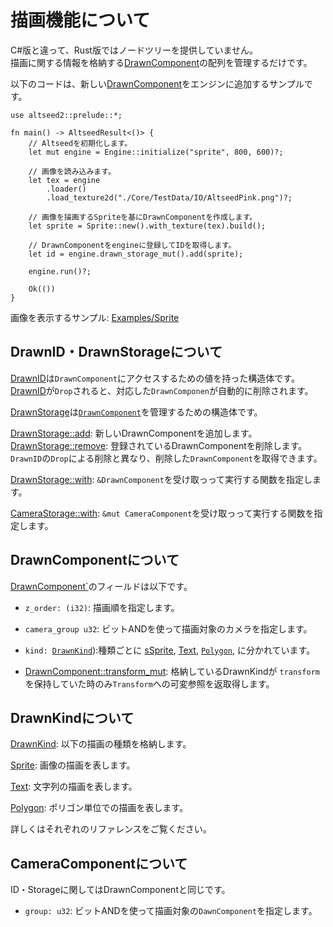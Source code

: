 # 描画機能について

C#版と違って、Rust版ではノードツリーを提供していません。  
描画に関する情報を格納する[DrawnComponent](../../component/drawn/struct.DrawnComponent.html)の配列を管理するだけです。

以下のコードは、新しい[DrawnComponent](../../component/drawn/struct.DrawnComponent.html)をエンジンに追加するサンプルです。

```no_run
use altseed2::prelude::*;

fn main() -> AltseedResult<()> {
    // Altseedを初期化します。
    let mut engine = Engine::initialize("sprite", 800, 600)?;

    // 画像を読み込みます。
    let tex = engine
        .loader()
        .load_texture2d("./Core/TestData/IO/AltseedPink.png")?;

    // 画像を描画するSpriteを基にDrawnComponentを作成します。
    let sprite = Sprite::new().with_texture(tex).build();
  
    // DrawnComponentをengineに登録してIDを取得します。
    let id = engine.drawn_storage_mut().add(sprite);

    engine.run()?;

    Ok(())
}
```

画像を表示するサンプル: [Examples/Sprite](../../examples/_01_sprite.rs)

## DrawnID・DrawnStorageについて
[DrawnID](../../component/drawn/struct.DrawnID.html)は`DrawnComponent`にアクセスするための値を持った構造体です。
[DrawnID](../../component/drawn/struct.DrawnID.html)が`Drop`されると、対応した`DrawnComponen`が自動的に削除されます。

[DrawnStorage](../../component/drawn/struct.DrawnStorage.html)は[`DrawnComponent`](../../component/drawn/struct.DrawnComponent.html)を管理するための構造体です。


[DrawnStorage::add](../../component/drawn/struct.DrawnStorage.html#method.add): 新しいDrawnComponentを追加します。
[DrawnStorage::remove](../../component/drawn/struct.DrawnStorage.html#method.remove): 登録されているDrawnComponentを削除します。`DrawnID`の`Drop`による削除と異なり、削除した`DrawnComponent`を取得できます。

[DrawnStorage::with](../../component/drawn/struct.DrawnStorage.html#method.with): `&DrawnComponent`を受け取っって実行する関数を指定します。

[CameraStorage::with](../../component/camera/struct.CameraStorage.html#method.with): `&mut CameraComponent`を受け取っって実行する関数を指定します。

## DrawnComponentについて
[DrawnComponent`](../../component/drawn/struct.DrawnComponent.html)のフィールドは以下です。

- `z_order: (i32)`: 描画順を指定します。
- `camera_group u32`: ビットANDを使って描画対象のカメラを指定します。
- `kind: `[`DrawnKind`](../../component/drawn_kind/enum.DrawnKind.html)):種類ごとに
  [ sSprite](../../component/drawn_kind/struct.Sprite.html),
  [Text](../../component/drawn_kind/struct.Text.html),
  [`Polygon`](../../component/drawn_kind/struct.Polygon.html),
  に分かれています。

- [DrawnComponent::transform_mut](../../component/drawn/struct.DrawnComponent.html#methods.transform_mut.html): 格納しているDrawnKindが `transform` を保持していた時のみ`Transform`への可変参照を返取得します。

## DrawnKindについて
[DrawnKind](../../component/drawn_kind/enum.DrawnKind.html): 以下の描画の種類を格納します。

[Sprite](../../component/drawn_kind/struct.Sprite.html): 画像の描画を表します。

[Text](../../component/drawn_kind/struct.Text.html): 文字列の描画を表します。

[Polygon](../../component/drawn_kind/struct.Polygon.html): ポリゴン単位での描画を表します。

詳しくはそれぞれのリファレンスをご覧ください。

## CameraComponentについて
ID・Storageに関してはDrawnComponentと同じです。

- `group: u32`: ビットANDを使って描画対象の`DawnComponent`を指定します。
